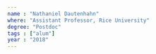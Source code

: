 ```yaml
---
name : "Nathaniel Dautenhahn"
where: "Assistant Professor, Rice University"
degree: "Postdoc"
tags : ["alum"]
year : "2018"
---
```

